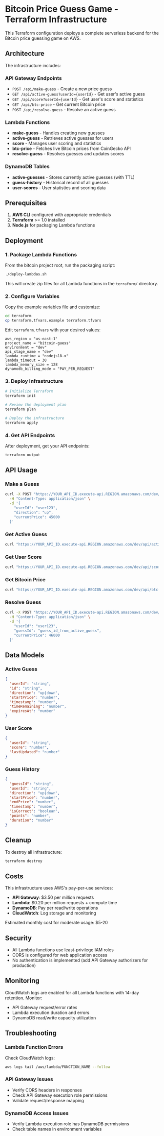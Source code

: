 # Bitcoin Price Guess Game - Terraform Infrastructure

This Terraform configuration deploys a complete serverless backend for the Bitcoin price guessing game on AWS.

## Architecture

The infrastructure includes:

### API Gateway Endpoints
- `POST /api/make-guess` - Create a new price guess
- `GET /api/active-guess?userId={userId}` - Get user's active guess
- `GET /api/score?userId={userId}` - Get user's score and statistics  
- `GET /api/btc-price` - Get current Bitcoin price
- `POST /api/resolve-guess` - Resolve an active guess

### Lambda Functions
- **make-guess** - Handles creating new guesses
- **active-guess** - Retrieves active guesses for users
- **score** - Manages user scoring and statistics
- **btc-price** - Fetches live Bitcoin prices from CoinGecko API
- **resolve-guess** - Resolves guesses and updates scores

### DynamoDB Tables
- **active-guesses** - Stores currently active guesses (with TTL)
- **guess-history** - Historical record of all guesses
- **user-scores** - User statistics and scoring data

## Prerequisites

1. **AWS CLI** configured with appropriate credentials
2. **Terraform** >= 1.0 installed
3. **Node.js** for packaging Lambda functions

## Deployment

### 1. Package Lambda Functions

From the bitcoin project root, run the packaging script:

```bash
./deploy-lambdas.sh
```

This will create zip files for all Lambda functions in the `terraform/` directory.

### 2. Configure Variables

Copy the example variables file and customize:

```bash
cd terraform
cp terraform.tfvars.example terraform.tfvars
```

Edit `terraform.tfvars` with your desired values:

```hcl
aws_region = "us-east-1"
project_name = "bitcoin-guess"
environment = "dev"
api_stage_name = "dev"
lambda_runtime = "nodejs18.x"
lambda_timeout = 30
lambda_memory_size = 128
dynamodb_billing_mode = "PAY_PER_REQUEST"
```

### 3. Deploy Infrastructure

```bash
# Initialize Terraform
terraform init

# Review the deployment plan
terraform plan

# Deploy the infrastructure
terraform apply
```

### 4. Get API Endpoints

After deployment, get your API endpoints:

```bash
terraform output
```

## API Usage

### Make a Guess
```bash
curl -X POST "https://YOUR_API_ID.execute-api.REGION.amazonaws.com/dev/api/make-guess" \
  -H "Content-Type: application/json" \
  -d '{
    "userId": "user123",
    "direction": "up",
    "currentPrice": 45000
  }'
```

### Get Active Guess
```bash
curl "https://YOUR_API_ID.execute-api.REGION.amazonaws.com/dev/api/active-guess?userId=user123"
```

### Get User Score
```bash
curl "https://YOUR_API_ID.execute-api.REGION.amazonaws.com/dev/api/score?userId=user123"
```

### Get Bitcoin Price
```bash
curl "https://YOUR_API_ID.execute-api.REGION.amazonaws.com/dev/api/btc-price"
```

### Resolve Guess
```bash
curl -X POST "https://YOUR_API_ID.execute-api.REGION.amazonaws.com/dev/api/resolve-guess" \
  -H "Content-Type: application/json" \
  -d '{
    "userId": "user123",
    "guessId": "guess_id_from_active_guess",
    "currentPrice": 46000
  }'
```

## Data Models

### Active Guess
```json
{
  "userId": "string",
  "id": "string",
  "direction": "up|down",
  "startPrice": "number",
  "timestamp": "number",
  "timeRemaining": "number",
  "expiresAt": "number"
}
```

### User Score
```json
{
  "userId": "string",
  "score": "number",
  "lastUpdated": "number"
}
```

### Guess History
```json
{
  "guessId": "string",
  "userId": "string",
  "direction": "up|down",
  "startPrice": "number",
  "endPrice": "number",
  "timestamp": "number",
  "isCorrect": "boolean",
  "points": "number",
  "duration": "number"
}
```

## Cleanup

To destroy all infrastructure:

```bash
terraform destroy
```

## Costs

This infrastructure uses AWS's pay-per-use services:
- **API Gateway**: $3.50 per million requests
- **Lambda**: $0.20 per million requests + compute time
- **DynamoDB**: Pay per read/write operations
- **CloudWatch**: Log storage and monitoring

Estimated monthly cost for moderate usage: $5-20

## Security

- All Lambda functions use least-privilege IAM roles
- CORS is configured for web application access
- No authentication is implemented (add API Gateway authorizers for production)

## Monitoring

CloudWatch logs are enabled for all Lambda functions with 14-day retention. Monitor:
- API Gateway request/error rates
- Lambda execution duration and errors
- DynamoDB read/write capacity utilization

## Troubleshooting

### Lambda Function Errors
Check CloudWatch logs:
```bash
aws logs tail /aws/lambda/FUNCTION_NAME --follow
```

### API Gateway Issues
- Verify CORS headers in responses
- Check API Gateway execution role permissions
- Validate request/response mapping

### DynamoDB Access Issues
- Verify Lambda execution role has DynamoDB permissions
- Check table names in environment variables 